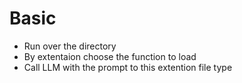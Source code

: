 # Basic 
 - Run over the directory
 - By extentaion choose the function to load
 - Call LLM with the prompt to this extention file type
